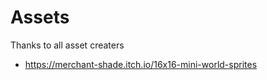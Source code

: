 # Assets

Thanks to all asset creaters

- <https://merchant-shade.itch.io/16x16-mini-world-sprites>
